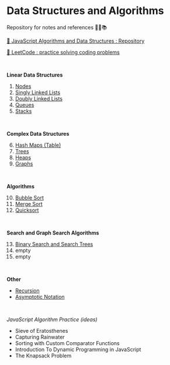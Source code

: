 # Data Structures and Algorithms

Repository for notes and references 👨‍💻📚

[🔗 JavaScript Algorithms and Data Structures : Repository](https://github.com/trekhleb/javascript-algorithms)

[🔗 LeetCode : practice solving coding problems](https://leetcode.com/)

<br>

**Linear Data Structures**

1. [Nodes](./data-structures/1-nodes.md)
2. [Singly Linked Lists](./data-structures/2-singly-linked-lists.md)
3. [Doubly Linked Lists](./data-structures/3-doubly-linked-lists.md)
4. [Queues](./data-structures/4-queues.md)
5. [Stacks](./data-structures/5-stacks.md)

<br>

**Complex Data Structures**

6. [Hash Maps (Table)](./data-structures/6-hash-maps.md)
7. [Trees](./data-structures/7-trees.md)
8. [Heaps](./data-structures/8-heaps.md)
9. [Graphs](./data-structures/9-graphs.md)

<br>

**Algorithms**

10. [Bubble Sort](./algorithms/bubble-sort.md)
11. [Merge Sort](./algorithms/merge-sort.md)
12. [Quicksort](./algorithms/quicksort.md)

<br>

**Search and Graph Search Algorithms**

13. [Binary Search and Search Trees]('./algorithms/binary-search.md)
14. empty
15. empty

<br>

**Other**

- [Recursion](./algorithms/recursion.md)
- [Asymptotic Notation](./algorithms/asymptotic-notation.md)

<br>

_JavaScript Algorithm Practice (ideas)_

- Sieve of Eratosthenes
- Capturing Rainwater
- Sorting with Custom Comparator Functions
- Introduction To Dynamic Programming in JavaScript
- The Knapsack Problem

<br>
